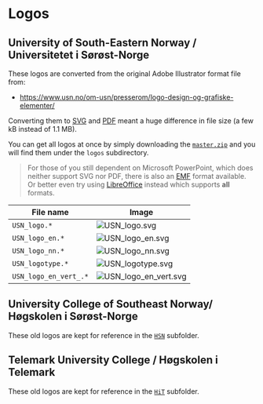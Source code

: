 # Logos

## University of South-Eastern Norway / Universitetet i Sørøst-Norge

These logos are converted from the original Adobe Illustrator format file from:

* https://www.usn.no/om-usn/presserom/logo-design-og-grafiske-elementer/

Converting them to [SVG](https://en.wikipedia.org/wiki/Scalable_Vector_Graphics)
and [PDF](https://en.wikipedia.org/wiki/Portable_Document_Format) meant a huge
difference in file size (a few kB instead of 1.1 MB).

You can get all logos at once by simply downloading the [`master.zip`](../../../archive/master.zip) and you will find them
under the `logos` subdirectory.

> For those of you still dependent on Microsoft PowerPoint, which does neither support SVG nor PDF, there is also an [EMF](https://en.wikipedia.org/wiki/Windows_Metafile#Variants) format available. Or better even try using [LibreOffice](https://www.libreoffice.org/) instead which supports **all** formats.

File name              | Image
-----------------------|---------------------------------------------------------------------------------------------
`USN_logo.*`           | ![USN_logo.svg](https://cdn.rawgit.com/dietmarw/USN-LaTeX/master/logos/USN_logo.svg)
`USN_logo_en.*`        | ![USN_logo_en.svg](https://cdn.rawgit.com/dietmarw/USN-LaTeX/master/logos/USN_logo_en.svg)
`USN_logo_nn.*`        | ![USN_logo_nn.svg](https://cdn.rawgit.com/dietmarw/USN-LaTeX/master/logos/USN_logo_nn.svg)
`USN_logotype.*`       | ![USN_logotype.svg](https://cdn.rawgit.com/dietmarw/USN-LaTeX/master/logos/USN_logotype.svg)
`USN_logo_en_vert_.*` | ![USN_logo_en_vert.svg](https://cdn.rawgit.com/dietmarw/USN-LaTeX/master/logos/USN_logo_en_vert.svg)


## University College of Southeast Norway/ Høgskolen i Sørøst-Norge

These old logos are kept for reference in the [`HSN`](HSN) subfolder.

## Telemark University College / Høgskolen i Telemark

These old logos are kept for reference in the [`HiT`](HiT) subfolder.
